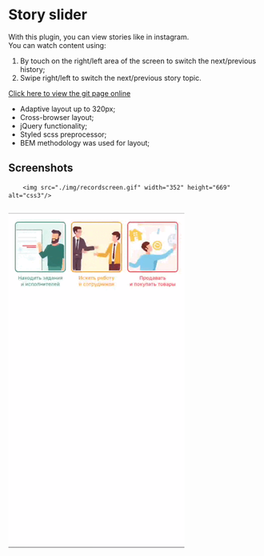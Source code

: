 # Story slider
With this plugin, you can view stories like in instagram.
<br/>
You can watch content using:
1) By touch on the right/left area of the screen to switch the next/previous history;
2) Swipe right/left to switch the next/previous story topic.

<a href="https://viktorcoi.github.io/story-slider/">Click here to view the git page online</a>
- Adaptive layout up to 320px;
- Cross-browser layout;
- jQuery functionality;
- Styled scss preprocessor;
- BEM methodology was used for layout;

## Screenshots
<table width="100" align="center">
 
        <img src="./img/recordscreen.gif" width="352" height="669" alt="css3"/>
 
</table>
<img align="center" src="./img/recordscreen.gif" width="352" height="669" alt="css3"/>

